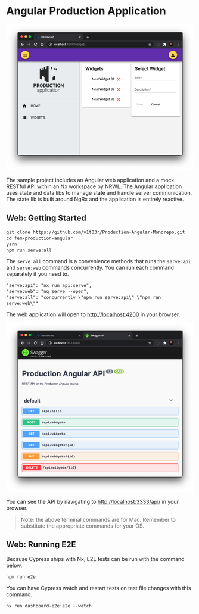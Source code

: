 # Angular Production Application

![Angular Production App](apps/dashboard/src/assets/screenshots/app.png)

The sample project includes an Angular web application and a mock RESTful API  within an Nx workspace by NRWL. The Angular application uses state and data libs to manage state and handle server communication. The state lib is built around NgRx and the application is entirely reactive. 

## Web: Getting Started

```
git clone https://github.com/v1t03r/Production-Angular-Monorepo.git
cd fem-production-angular
yarn
npm run serve:all
```

The `serve:all` command is a convenience methods that runs the `serve:api` and `serve:web` commands concurrently. You can run each command separately if you need to.

```
"serve:api": "nx run api:serve",
"serve:web": "ng serve --open",
"serve:all": "concurrently \"npm run serve:api\" \"npm run serve:web\""
```

The web application will open to [http://localhost:4200](http://localhost:4200) in your browser.

![Angular Production Api](apps/dashboard/src/assets/screenshots/api.png)

You can see the API by navigating to [http://localhost:3333/api/](http://localhost:3333/api/) in your browser.

> Note: the above terminal commands are for Mac. Remember to substitute the appropriate commands for your OS.

## Web: Running E2E

Because Cypress ships with Nx, E2E tests can be run with the command below.

```
npm run e2e
```

You can have Cypress watch and restart tests on test file changes with this command.

```
nx run dashboard-e2e:e2e --watch
```
